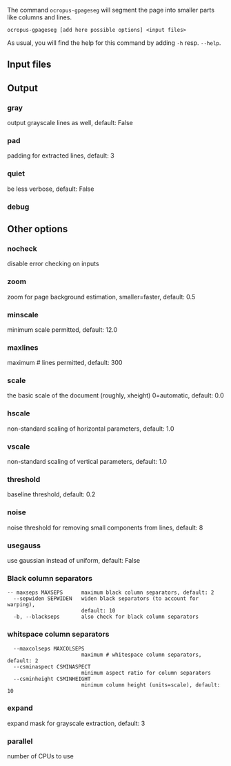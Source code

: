 The command `ocropus-gpageseg` will segment the page into smaller parts like
columns and lines.

```
ocropus-gpageseg [add here possible options] <input files>
```

As usual, you will find the help for this command by adding `-h` resp. `--help`.

## Input files


## Output

### gray

output grayscale lines as well, default: False

### pad

padding for extracted lines, default: 3

### quiet

be less verbose, default: False

### debug

## Other options

### nocheck

disable error checking on inputs

### zoom

zoom for page background estimation, smaller=faster, default: 0.5

### minscale

minimum scale permitted, default: 12.0

### maxlines

maximum # lines permitted, default: 300

### scale

the basic scale of the document (roughly, xheight) 0=automatic, default: 0.0

### hscale

non-standard scaling of horizontal parameters, default: 1.0

### vscale

non-standard scaling of vertical parameters, default: 1.0

### threshold

baseline threshold, default: 0.2

### noise

noise threshold for removing small components from lines, default: 8

### usegauss

use gaussian instead of uniform, default: False


### Black column separators

```
-- maxseps MAXSEPS      maximum black column separators, default: 2
  --sepwiden SEPWIDEN   widen black separators (to account for warping),
                        default: 10
  -b, --blackseps       also check for black column separators
```


### whitspace column separators

```
  --maxcolseps MAXCOLSEPS
                        maximum # whitespace column separators, default: 2
  --csminaspect CSMINASPECT
                        minimum aspect ratio for column separators
  --csminheight CSMINHEIGHT
                        minimum column height (units=scale), default: 10
```


### expand

expand mask for grayscale extraction, default: 3

### parallel

number of CPUs to use

